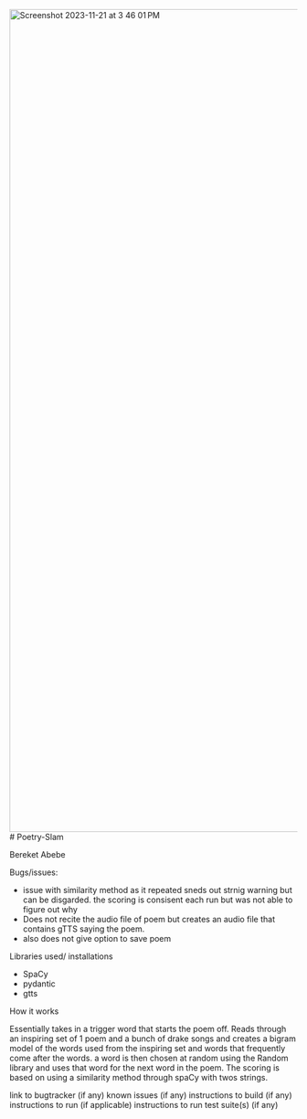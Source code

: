 <img width="1440" alt="Screenshot 2023-11-21 at 3 46 01 PM" src="https://github.com/Bereket32/Poetry-Slam/assets/145038776/73afa51e-26b6-442f-94fe-09e35ac58aea"># Poetry-Slam

Bereket Abebe

Bugs/issues: 
- issue with similarity method as it repeated sneds out strnig warning but can be disgarded. the scoring is consisent each run but was not able to figure out why
- Does not recite the audio file of poem but creates an audio file that contains gTTS saying the poem.
- also does not give option to save poem

Libraries used/ installations
- SpaCy
- pydantic
- gtts

How it works

Essentially takes in a trigger word that starts the poem off. Reads through an inspiring set of 1 poem and a bunch of drake songs and creates a bigram model of the words used from the inspiring set and words that frequently come after the words. a word is then chosen at random using the Random library and uses that word for the next word in the poem. The scoring is based on using a similarity method through spaCy with twos strings.



link to bugtracker (if any)
known issues (if any)
instructions to build (if any)
instructions to run (if applicable)
instructions to run test suite(s) (if any)

